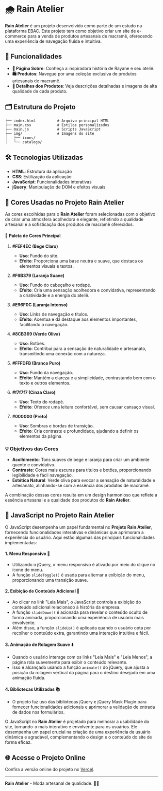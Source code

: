 # 🌧️ Rain Atelier

**Rain Atelier** é um projeto desenvolvido como parte de um estudo na plataforma EBAC. Este projeto tem como objetivo criar um site de e-commerce para a venda de produtos artesanais de macramê, oferecendo uma experiência de navegação fluida e intuitiva.

## 🎨 Funcionalidades

- **📜 Página Sobre**: Conheça a inspiradora história de Rayane e seu ateliê.
- **🛍️ Produtos**: Navegue por uma coleção exclusiva de produtos artesanais de macramê.
- **📄 Detalhes dos Produtos**: Veja descrições detalhadas e imagens de alta qualidade de cada produto.

## 🗂️ Estrutura do Projeto

```
├── index.html          # Arquivo principal HTML
├── main.css            # Estilos personalizados
├── main.js             # Scripts JavaScript
├── img/                # Imagens do site
│   ├── icons/
│   └── catalogo/
```

## 🛠️ Tecnologias Utilizadas

- **HTML**: Estrutura da aplicação
- **CSS**: Estilização da aplicação
- **JavaScript**: Funcionalidades interativas
- **jQuery**: Manipulação de DOM e efeitos visuais

## 🎨 Cores Usadas no Projeto Rain Atelier

As cores escolhidas para o **Rain Atelier** foram selecionadas com o objetivo de criar uma atmosfera acolhedora e elegante, refletindo a qualidade artesanal e a sofisticação dos produtos de macramê oferecidos.

#### 🌟 Paleta de Cores Principal

1. **#FEF4EC (Bege Claro)**
   - **Uso**: Fundo do site.
   - **Efeito**: Proporciona uma base neutra e suave, que destaca os elementos visuais e textos.

2. **#F6B379 (Laranja Suave)**
   - **Uso**: Fundo do cabeçalho e rodapé.
   - **Efeito**: Cria uma sensação acolhedora e convidativa, representando a criatividade e a energia do ateliê.

3. **#E96F0C (Laranja Intenso)**
   - **Uso**: Links de navegação e títulos.
   - **Efeito**: Acentua e dá destaque aos elementos importantes, facilitando a navegação.

4. **#8CB369 (Verde Oliva)**
   - **Uso**: Botões.
   - **Efeito**: Contribui para a sensação de naturalidade e artesanato, transmitindo uma conexão com a natureza.

5. **#FFFDFB (Branco Puro)**
   - **Uso**: Fundo da navegação.
   - **Efeito**: Mantém a clareza e a simplicidade, contrastando bem com o texto e outros elementos.

6. **#f7f7f7 (Cinza Claro)**
   - **Uso**: Texto do rodapé.
   - **Efeito**: Oferece uma leitura confortável, sem causar cansaço visual.

7. **#000000 (Preto)**
   - **Uso**: Sombras e bordas de transição.
   - **Efeito**: Cria contraste e profundidade, ajudando a definir os elementos da página.

### 💡 Objetivos das Cores

- **Acolhimento**: Tons suaves de bege e laranja para criar um ambiente quente e convidativo.
- **Contraste**: Cores mais escuras para títulos e botões, proporcionando legibilidade e fácil navegação.
- **Estética Natural**: Verde oliva para evocar a sensação de naturalidade e artesanato, alinhando-se com a essência dos produtos de macramê.

A combinação dessas cores resulta em um design harmonioso que reflete a essência artesanal e a qualidade dos produtos do **Rain Atelier**.

## 🧩 JavaScript no Projeto Rain Atelier

O JavaScript desempenha um papel fundamental no **Projeto Rain Atelier**, fornecendo funcionalidades interativas e dinâmicas que aprimoram a experiência do usuário. Aqui estão algumas das principais funcionalidades implementadas:

#### 1. Menu Responsivo 🍔

- Utilizando o jQuery, o menu responsivo é ativado por meio do clique no ícone de menu.
- A função `slideToggle()` é usada para alternar a exibição do menu, proporcionando uma transição suave.

#### 2. Exibição de Conteúdo Adicional 📖

- Ao clicar no link "Leia Mais", o JavaScript controla a exibição do conteúdo adicional relacionado à história da empresa.
- A função `slideDown()` é acionada para revelar o conteúdo oculto de forma animada, proporcionando uma experiência de usuário mais envolvente.
- Além disso, a função `slideUp()` é aplicada quando o usuário opta por recolher o conteúdo extra, garantindo uma interação intuitiva e fácil.

#### 3. Animação de Rolagem Suave ⬇️

- Quando o usuário interage com os links "Leia Mais" e "Leia Menos", a página rola suavemente para exibir o conteúdo relevante.
- Isso é alcançado usando a função `animate()` do jQuery, que ajusta a posição da rolagem vertical da página para o destino desejado em uma animação fluida.

#### 4. Bibliotecas Utilizadas 📚

- O projeto faz uso das bibliotecas jQuery e jQuery Mask Plugin para fornecer funcionalidades adicionais e aprimorar a validação de entrada de dados nos formulários.

O JavaScript no **Rain Atelier** é projetado para melhorar a usabilidade do site, tornando-o mais interativo e envolvente para os usuários. Ele desempenha um papel crucial na criação de uma experiência de usuário dinâmica e agradável, complementando o design e o conteúdo do site de forma eficaz.

## 🌐 Acesse o Projeto Online

Confira a versão online do projeto no [Vercel](https://rainatelier.vercel.app/).

---

**Rain Atelier** - Moda artesanal de qualidade. 👜✨
